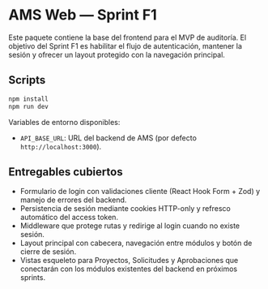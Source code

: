 # AMS Web — Sprint F1

Este paquete contiene la base del frontend para el MVP de auditoría. El objetivo del Sprint F1 es habilitar el flujo de
autenticación, mantener la sesión y ofrecer un layout protegido con la navegación principal.

## Scripts

```bash
npm install
npm run dev
```

Variables de entorno disponibles:

- `API_BASE_URL`: URL del backend de AMS (por defecto `http://localhost:3000`).

## Entregables cubiertos

- Formulario de login con validaciones cliente (React Hook Form + Zod) y manejo de errores del backend.
- Persistencia de sesión mediante cookies HTTP-only y refresco automático del access token.
- Middleware que protege rutas y redirige al login cuando no existe sesión.
- Layout principal con cabecera, navegación entre módulos y botón de cierre de sesión.
- Vistas esqueleto para Proyectos, Solicitudes y Aprobaciones que conectarán con los módulos existentes del backend en próximos sprints.
